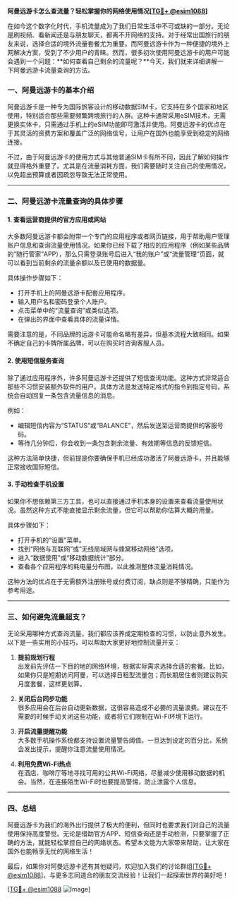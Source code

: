 **阿曼远游卡怎么查流量？轻松掌握你的网络使用情况[[TG💪+ @esim1088](https://t.me/s/esim1088)]**

在如今这个数字化时代，手机流量成为了我们日常生活中不可或缺的一部分。无论是刷视频、看新闻还是与朋友聊天，都离不开网络的支持。对于经常出国旅行的朋友来说，选择合适的境外流量套餐尤为重要。而阿曼远游卡作为一种便捷的境外上网解决方案，受到了不少用户的青睐。然而，很多初次使用阿曼远游卡的用户可能会遇到一个问题：**如何查看自己剩余的流量呢？**今天，我们就来详细讲解一下阿曼远游卡流量查询的方法。

### 一、阿曼远游卡的基本介绍

阿曼远游卡是一种专为国际旅客设计的移动数据SIM卡，它支持在多个国家和地区使用，特别适合那些需要频繁跨境旅行的人群。这种卡通常采用eSIM技术，无需更换实体卡，只需通过手机上的eSIM功能即可激活并使用。阿曼远游卡的优点在于其灵活的资费方案和覆盖广泛的网络信号，让用户在国外也能享受到稳定的网络连接。

不过，由于阿曼远游卡的使用方式与其他普通SIM卡有所不同，因此了解如何操作就显得格外重要了。尤其是在流量消耗方面，我们需要随时关注自己的使用情况，以免超出预算或者因疏忽导致无法正常使用。

---

### 二、阿曼远游卡流量查询的具体步骤

#### 1. 查看运营商提供的官方应用或网站
大多数阿曼远游卡都会附带一个专门的应用程序或者网页链接，用于帮助用户管理账户信息和查询流量使用情况。如果你已经下载了相应的应用程序（例如某些品牌的“随行管家”APP），那么只需登录账号后进入“我的账户”或“流量管理”页面，就可以看到当前剩余的流量余额以及已使用的数据量。

具体操作步骤如下：
- 打开手机上的阿曼远游卡配套应用程序。
- 输入用户名和密码登录个人账户。
- 点击菜单中的“流量查询”或类似选项。
- 在弹出的界面中查看具体的流量详情。

需要注意的是，不同品牌的远游卡可能命名略有差异，但基本流程大致相同。如果不确定自己的卡牌所属品牌，可以在购买时咨询客服人员。

#### 2. 使用短信服务查询
除了通过应用程序外，许多阿曼远游卡还提供了短信查询功能。这种方式非常适合那些不习惯安装额外软件的用户。具体方法是发送特定格式的指令到指定号码，系统会自动回复一条包含流量信息的消息。

例如：
- 编辑短信内容为“STATUS”或“BALANCE”，然后发送至运营商提供的客服号码。
- 等待几分钟后，你会收到一条包含剩余流量、有效期等信息的反馈短信。

这种方法简单快捷，但前提是你要确保手机已经成功激活了阿曼远游卡，并且能够正常接收国际短信。

#### 3. 手动检查手机设置
如果你不想依赖第三方工具，也可以直接通过手机本身的设置来查看流量使用状况。虽然这种方式不能直接显示剩余流量，但它可以帮助你估算大概的用量。

具体步骤如下：
- 打开手机的“设置”菜单。
- 找到“网络与互联网”或“无线局域网与蜂窝移动网络”选项。
- 进入“数据使用”或“移动数据统计”部分。
- 查看各个应用程序的耗电量分布图，以此推测整体流量消耗情况。

这种方法的优点在于无需额外注册账号或付费订阅，缺点则是不够精确，只能作为参考用途。

---

### 三、如何避免流量超支？

无论采用哪种方式查询流量，我们都应该养成定期检查的习惯，以防止意外发生。以下是一些实用的小技巧，可以帮助大家更好地控制流量开支：

1. **提前规划行程**  
   出发前先评估一下目的地的网络环境，根据实际需求选择合适的套餐。比如，如果你只是短期访问阿曼，可以选择日租型流量包；而长期居住者则建议购买月度套餐，这样更划算。

2. **关闭后台同步功能**  
   很多应用会在后台自动更新数据，这很容易造成不必要的流量浪费。建议在不需要的时候手动关闭这些功能，或者将它们限制在Wi-Fi环境下运行。

3. **开启流量提醒功能**  
   大多数手机操作系统都支持设置流量警告阈值。一旦达到设定的百分比，系统会发出提示，提醒你注意流量使用情况。

4. **利用免费Wi-Fi热点**  
   在酒店、咖啡厅等地寻找可用的公共Wi-Fi网络，尽量减少使用移动数据的机会。当然，在连接陌生Wi-Fi时也要提高警惕，防止泄露个人信息。

---

### 四、总结

阿曼远游卡为我们的海外出行提供了极大的便利，但同时也要求我们对自己的流量使用保持高度警觉。无论是借助官方APP、短信查询还是手动检测，只要掌握了正确的方法，就能轻松掌控自己的网络状态。希望本文能为大家带来帮助，让大家在国外也能畅享无忧的网络生活！

最后，如果你对阿曼远游卡还有其他疑问，欢迎加入我们的讨论群组[[TG💪+ @esim1088](https://t.me/s/esim1088)]，与更多志同道合的朋友交流经验！让我们一起探索世界的美好吧！

[[TG💪+ @esim1088](https://t.me/s/esim1088) ![Image](https://i.postimg.cc/4NQfJmqS/Snipaste-2025-05-13-00-14-12.png)]